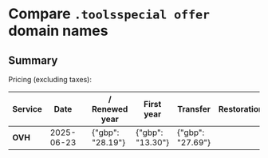 # Compare `.toolsspecial offer` domain names

## Summary

Pricing (excluding taxes):

| Service | Date |  | / Renewed year | First year | Transfer | Restoration |
|--|--|--|--|--|--|--|
| **OVH** | 2025-06-23 |  | {"gbp": "28.19"} | {"gbp": "13.30"} | {"gbp": "27.69"} |  |
